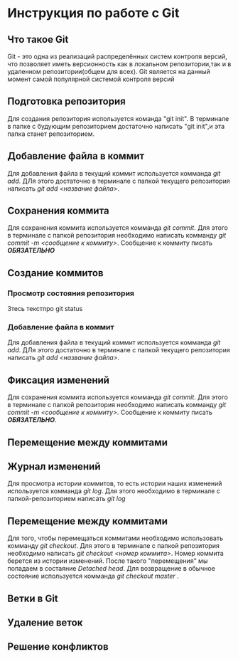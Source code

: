 # Инструкция по работе c Git

## Что такое Git
Git - это одна из реализаций распределённых систем контроля версий, что позволяет иметь версионность как в локальном репозитории,так и в удаленном репозитории(общем для всех). Git является на данный момент самой популярной системой контроля версий
## Подготовка репозитория
Для создания репозитория используется команда "git init". В терминале в папке с будующим репозиторием достаточно написать "git init",и эта папка станет репозиторием.

## Добавление файла в коммит
Для добавления файла в текущий коммит используется комманда *git add*. ДЛя этого достаточно в терминале с папкой текущего репозитория написать *git add <название файла>*.

## Сохранения коммита
Для сохранения коммита используется комманда *git commit*. Для этого в терминале с папкой репозитория необходимо написать комманду *git commit -m <сообщение к коммиту>*. Сообщение к коммиту писать ***ОБЯЗАТЕЛЬНО***

## Создание коммитов

### Просмотр состояния репозитория
Зтесь текстпро git status

### Добавление файла в коммит
Для добавления файла в текущий коммит используется комманда *git add*. ДЛя этого достаточно в терминале с папкой текущего репозитория написать *git add <название файла>*.

## Фиксация изменений
Для сохранения коммита используется комманда *git commit*. Для этого в терминале с папкой репозитория необходимо написать комманду *git commit -m <сообщение к коммиту>*. Сообщение к коммиту писать ***ОБЯЗАТЕЛЬНО***.
## Перемещение между коммитами

## Журнал изменений
Для просмотра истории коммитов, то есть истории наших изменений используется комманда *git log*. Для этого необходимо в терминале с папкой-репозиторием написать *git log*

## Перемещение между коммитами
Для того, чтобы перемещаться коммитами необходимо использовать комманду *git checkout*. Для этого в терминале с папкой репозитория необходимо написать *git checkout <номер коммита>*. Номер коммита берется из истории изменений. После такого "перемещения" мы попадаем в состаяние *Detached head*. Для возвращение в обычное состояние используется комманда *git checkout master* . 
## Ветки в Git

## Удаление веток

## Решение конфликтов

